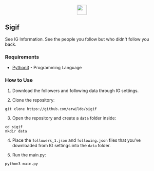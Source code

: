 <p align=center><a href="https://arwildo.com/"><img src="https://arwildo.com/logo.png" width="32"></img></a></p> 

## Sigif
See IG Information. See the people you follow but who didn't follow you back.

### Requirements
* [Python3](https://www.python.org/) - Programming Language

### How to Use
1. Download the followers and following data through IG settings.

2. Clone the repository:
```
git clone https://github.com/arwildo/sigif
```

3. Open the repository and create a `data` folder inside:
```
cd sigif
mkdir data
```

4. Place the `followers_1.json` and `following.json` files that you've downloaded from IG settings into the `data` folder.

5. Run the main.py:
```
python3 main.py
```
